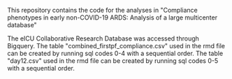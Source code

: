This repository contains the code for the analyses in "Compliance phenotypes in early non-COVID-19 ARDS: Analysis of a large multicenter database"

The eICU Collaborative Research Database was accessed through Bigquery.
The table "combined_firstpf_compliance.csv" used in the rmd file can be created by running sql codes 0-4 with a sequential order.
The table "day12.csv" used in the rmd file can be created by running sql codes 0-5 with a sequential order.

